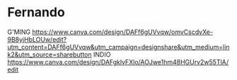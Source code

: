 # Fernando
G'MING
https://www.canva.com/design/DAFf6gUVvqw/omvCscdvXe-9B8yjHbLOUw/edit?utm_content=DAFf6gUVvqw&utm_campaign=designshare&utm_medium=link2&utm_source=sharebutton
INDIO
https://www.canva.com/design/DAFgklvFXlo/AOJwe1hm48HGUrv2w55TlA/edit
